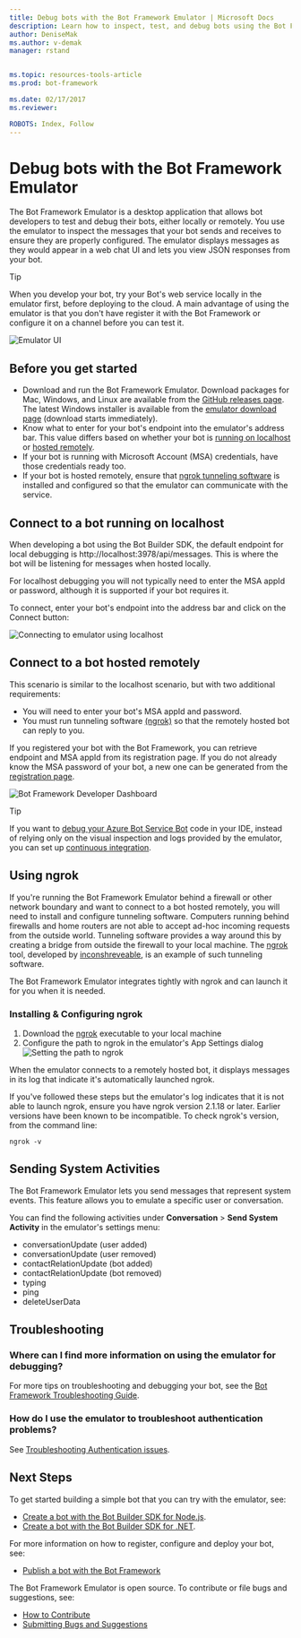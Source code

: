 ```yaml
---
title: Debug bots with the Bot Framework Emulator | Microsoft Docs
description: Learn how to inspect, test, and debug bots using the Bot Framework Emulator desktop application and related tools.
author: DeniseMak
ms.author: v-demak
manager: rstand


ms.topic: resources-tools-article
ms.prod: bot-framework

ms.date: 02/17/2017
ms.reviewer:

ROBOTS: Index, Follow
---
```

# Debug bots with the Bot Framework Emulator
The Bot Framework Emulator is a desktop application that allows bot developers to test and debug their bots, either locally or remotely. 
You use the emulator to inspect the messages that your bot sends and receives to ensure they are properly configured. 
The emulator displays messages as they would appear in a web chat UI and lets you view JSON responses from your bot. <!-- and log -->

> [!TIP] 
> When you develop your bot, try your Bot's web service locally in the emulator first, before deploying to the cloud. 
> A main advantage of using the emulator is that you don't have register it with the Bot Framework or configure it on a channel before you can test it. 


![Emulator UI](~/media/emulator/emulator-ui-new.png)

## Before you get started
* Download and run the Bot Framework Emulator. Download packages for Mac, Windows, and Linux are available from the [GitHub releases page](https://github.com/Microsoft/BotFramework-Emulator/releases). The latest Windows installer is available from the [emulator download page](https://emulator.botframework.com) (download starts immediately).
* Know what to enter for your bot's endpoint into the emulator's address bar. This value differs based on whether your bot is [running on localhost](#localhost) or [hosted remotely](#remotehost).
* If your bot is running with Microsoft Account (MSA) credentials, have those credentials ready too.
* If your bot is hosted remotely, ensure that [ngrok tunneling software](#ngrok) is installed and configured so that the emulator can communicate with the service.

## <a id="localhost"></a> Connect to a bot running on localhost
When developing a bot using the Bot Builder SDK, the default endpoint for local debugging is http://localhost:3978/api/messages. This is where the bot will be listening for messages when hosted locally.

For localhost debugging you will not typically need to enter the MSA appId or password, although it is supported if your bot requires it.

To connect, enter your bot's endpoint into the address bar and click on the Connect button:

![Connecting to emulator using localhost](~/media/emulator/emulator-connect_localhost_credentials.png)

## <a id="remotehost"></a> Connect to a bot hosted remotely
This scenario is similar to the localhost scenario, but with two additional requirements:
* You will need to enter your bot's MSA appId and password.
* You must run tunneling software [(ngrok)](#ngrok) so that the remotely hosted bot can reply to you.  

If you registered your bot with the Bot Framework, you can retrieve endpoint and MSA appId from its registration page. If you do not already know the MSA password of your bot, 
a new one can be generated from the <a href="https://dev.botframework.com/" target="_blank">registration page</a>.

![Bot Framework Developer Dashboard](~/media/emulator/dashboard.png)

> [!TIP]
> If you want to [debug your Azure Bot Service Bot][AzureBotDebug] code in your IDE, instead of relying only on the visual inspection and logs provided by the emulator, you can set up [continuous integration][AzureBotContinuousIntegration].

## <a id="ngrok"></a>Using ngrok
If you're running the Bot Framework Emulator behind a firewall or other network boundary and want to connect to a bot hosted remotely, you will need to install and configure tunneling software.
Computers running behind firewalls and home routers are not able to accept ad-hoc incoming requests from the outside world. 
Tunneling software provides a way around this by creating a bridge from outside the firewall to your local machine. The [ngrok][ngrokDownload] tool, developed by [inconshreveable][inconshreveable], is an example of such tunneling software.

The Bot Framework Emulator integrates tightly with ngrok and can launch it for you when it is needed.

### Installing & Configuring ngrok

1. Download the [ngrok][ngrokDownload] executable to your local machine
2. Configure the path to ngrok in the emulator's App Settings dialog
![Setting the path to ngrok](~/media/emulator/emulator-configure_ngrok_path.png)

When the emulator connects to a remotely hosted bot, it displays messages in its log that indicate it's automatically launched ngrok.

If you've followed these steps but the emulator's log indicates that it is not able to launch ngrok, ensure you have ngrok version 2.1.18 or later. Earlier versions have been known to be incompatible.
To check ngrok's version, from the command line:

<code>ngrok -v</code>

## Sending System Activities
The Bot Framework Emulator lets you send messages that represent system events. This feature allows you to emulate a specific user or conversation.

You can find the following activities under **Conversation** > **Send System Activity** in the emulator's settings menu:
* conversationUpdate (user added)
* conversationUpdate (user removed)
* contactRelationUpdate (bot added)
* contactRelationUpdate (bot removed)
* typing
* ping 
* deleteUserData


## Troubleshooting

### Where can I find more information on using the emulator for debugging?
For more tips on troubleshooting and debugging your bot, see the [Bot Framework Troubleshooting Guide][TroubleshootingGuide].

### How do I use the emulator to troubleshoot authentication problems?
See [Troubleshooting Authentication issues][TroubleshootingAuth].


## Next Steps

To get started building a simple bot that you can try with the emulator, see:
* [Create a bot with the Bot Builder SDK for Node.js][NodeGetStarted].
* [Create a bot with the Bot Builder SDK for .NET][CSGetStarted].

For more information on how to register, configure and deploy your bot, see:
* [Publish a bot with the Bot Framework][BotFrameworkPublishOverview]

The Bot Framework Emulator is open source. To contribute or file bugs and suggestions, see:
* [How to Contribute][EmulatorGithubContribute]
* [Submitting Bugs and Suggestions][EmulatorGithubBugs]


[EmulatorGithub]: https://github.com/Microsoft/BotFramework-Emulator
<!-- NOTE: I think the details of how to contribute, like the Contributor License Agreement, 
should remain on GitHub instead of here -->
[EmulatorGithubContribute]: https://github.com/Microsoft/BotFramework-Emulator/wiki/How-to-Contribute
[EmulatorGithubBugs]: https://github.com/Microsoft/BotFramework-Emulator/wiki/Submitting-Bugs-%26-Suggestions

[ngrokDownload]: https://ngrok.com/
[inconshreveable]: https://inconshreveable.com/
[BotFrameworkDevPortal]: https://dev.botframework.com/


<!--TODO: Update these links to point to new content when it's available -->
[AzureBotServices]: https://docs.botframework.com/en-us/azure-bot-service/
[AzureBotContinuousIntegration]: https://docs.botframework.com/en-us/azure-bot-service/manage/setting-up-continuous-integration/#navtitle
[AzureBotDebug]: https://docs.botframework.com/en-us/azure-bot-service/manage/debug/#navtitle
[AzureBotDebugCS]: https://docs.botframework.com/en-us/azure-bot-service/manage/debug/#debugging-c-bots-built-using-the-azure-bot-service-on-windows

[EmulatorConnectPicture]: ~/media/emulator/emulator-connect_localhost_credentials.png
[EmulatorNgrokPath]: ~/media/emulator/emulator-configure_ngrok_path.png
[EmulatorNgrokMonitor]: ~/media/emulator/emulator-testbot-ngrok-monitoring.png
[EmulatorUI]: ~/media/emulator/emulator-ui-new.png

[TroubleshootingGuide]: ~/troubleshoot-general-problems.md
[TroubleshootingAuth]: ~/troubleshoot-authentication-problems.md
[NodeGetStarted]: ~/nodejs/bot-builder-node-quickstart.md
[CSGetStarted]: ~/dotnet/bot-builder-dotnet-quickstart
[BotFrameworkPublishOverview]: ~/publish-bot-overview.md
[ActivityConcept]: bot-framework-concept-activity.md

